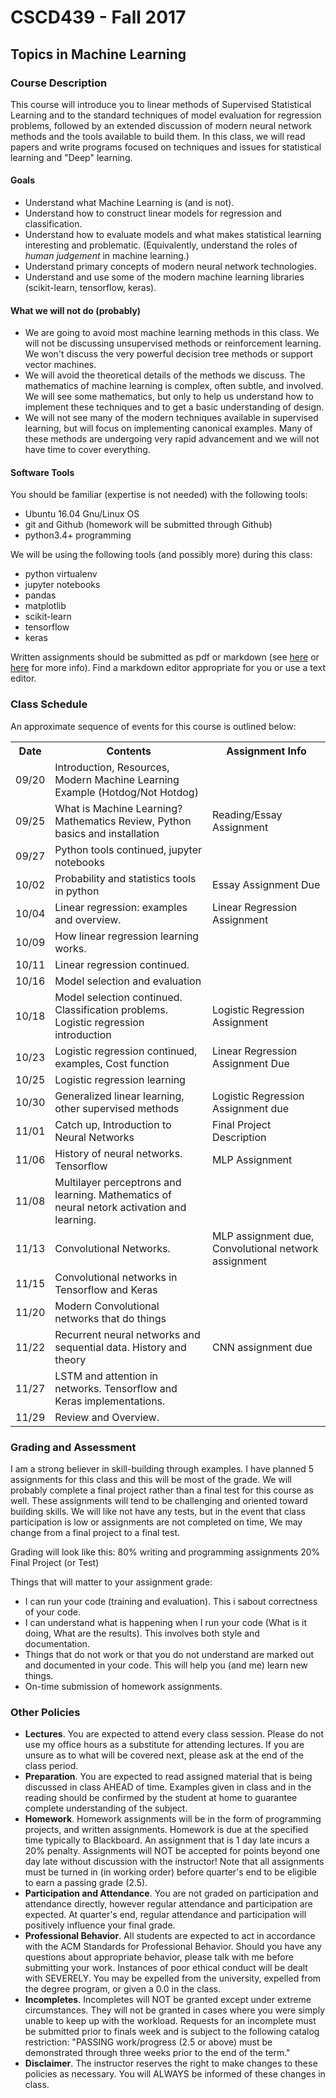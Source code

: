 # CSCD439 - Fall 2017
## Topics in Machine Learning

### Course Description

This course will introduce you to linear methods of Supervised Statistical Learning and to the standard techniques of model evaluation for regression problems, followed by an extended discussion of modern neural network methods and the tools available to build them.  In this class, we will read papers and write programs focused on techniques and issues for statistical learning and "Deep" learning.

#### Goals
* Understand what Machine Learning is (and is not).
* Understand how to construct linear models for regression and classification.
* Understand how to evaluate models and what makes statistical learning interesting and problematic. (Equivalently, understand the roles of *human judgement* in machine learning.)
* Understand primary concepts of modern neural network technologies.
* Understand and use some of the modern machine learning libraries (scikit-learn, tensorflow, keras).

#### What we will not do (probably)
* We are going to avoid most machine learning methods in this class.  We will not be discussing unsupervised methods or reinforcement learning.  We won't discuss the very powerful decision tree methods or support vector machines.  
* We will avoid the theoretical details of the methods we discuss.  The mathematics of machine learning is complex, often subtle, and involved.  We will see some mathematics, but only to help us understand how to implement these techniques and to get a basic understanding of design.
* We will not see many of the modern techniques available in supervised learning, but will focus on implementing canonical examples.  Many of these methods are undergoing very rapid advancement and we will not have time to cover everything.

#### Software Tools
You should be familiar (expertise is not needed) with the following tools:

* Ubuntu 16.04 Gnu/Linux OS
* git and Github (homework will be submitted through Github)
* python3.4+ programming 

We will be using the following tools (and possibly more) during this class:

* python virtualenv
* jupyter notebooks
* pandas
* matplotlib
* scikit-learn
* tensorflow
* keras

Written assignments should be submitted as pdf or markdown (see [here](https://github.com/adam-p/markdown-here/wiki/Markdown-Cheatsheet) or [here](https://daringfireball.net/projects/markdown/syntax) for more info).  Find a markdown editor appropriate for you or use a text editor.

### Class Schedule
An approximate sequence of events for this course is outlined below:

<table>
<tr><th>Date</th><th>Contents</th><th>Assignment Info</th></tr>
<tr><td>09/20</td><td>Introduction, Resources, Modern Machine Learning Example (Hotdog/Not Hotdog)</td><td></td></tr>
<tr><td>09/25</td><td>What is Machine Learning? Mathematics Review, Python basics and installation</td><td>Reading/Essay Assignment</td></tr>
<tr><td>09/27</td><td>Python tools continued, jupyter notebooks</td><td></td></tr>
<tr><td>10/02</td><td>Probability and statistics tools in python</td><td>Essay Assignment Due</td></tr>
<tr><td>10/04</td><td>Linear regression: examples and overview.</td><td>Linear Regression Assignment</td></tr>
<tr><td>10/09</td><td>How linear regression learning works.  </td><td></td></tr>
<tr><td>10/11</td><td>Linear regression continued.</td><td></td></tr>
<tr><td>10/16</td><td>Model selection and evaluation</td><td></td></tr>
<tr><td>10/18</td><td>Model selection continued.  Classification problems.  Logistic regression introduction</td><td>Logistic Regression Assignment</td></tr>
<tr><td>10/23</td><td>Logistic regression continued, examples, Cost function</td><td>Linear Regression Assignment Due</td></tr>
<tr><td>10/25</td><td>Logistic regression learning</td><td></td></tr>
<tr><td>10/30</td><td>Generalized linear learning, other supervised methods</td><td>Logistic Regression Assignment due</td></tr>
<tr><td>11/01</td><td>Catch up, Introduction to Neural Networks</td><td>Final Project Description</td></tr>
<tr><td>11/06</td><td>History of neural networks.  Tensorflow</td><td>MLP Assignment</td></tr>
<tr><td>11/08</td><td>Multilayer perceptrons and learning.  Mathematics of neural netork activation and learning.</td><td></td></tr>
<tr><td>11/13</td><td>Convolutional Networks.</td><td>MLP assignment due, Convolutional network assignment</td></tr>
<tr><td>11/15</td><td>Convolutional networks in Tensorflow and Keras</td><td></td></tr>
<tr><td>11/20</td><td>Modern Convolutional networks that do things</td><td></td></tr>
<tr><td>11/22</td><td>Recurrent neural networks and sequential data.  History and theory</td><td>CNN assignment due</td></tr>
<tr><td>11/27</td><td>LSTM and attention in networks.  Tensorflow and Keras implementations.</td><td></td></tr>
<tr><td>11/29</td><td>Review and Overview.</td><td></td></tr>

</table>


### Grading and Assessment
I am a strong believer in skill-building through examples.  I have planned 5 assignments for this class and this will be most of the grade.  We will probably complete a final project rather than a final test for this course as well.  These assignments will tend to be challenging and oriented toward building skills.  We will like not have any tests, but in the event that class participation is low or assignments are not completed on time, We may change from a final project to a final test.

Grading will look like this:
80% writing and programming assignments
20% Final Project (or Test)

Things that will matter to your assignment grade:

* I can run your code (training and evaluation).  This i sabout correctness of your code.
* I can understand what is happening when I run your code (What is it doing, What are the results).  This involves both style and documentation.
* Things that do not work or that you do not understand are marked out and documented in your code.  This will help you (and me) learn new things.
* On-time submission of homework assignments. 

### Other Policies
* **Lectures**. You are expected to attend every class session. Please do not use my office hours as a substitute for attending lectures. If you are unsure as to what will be covered next, please ask at the end of the class period.
* **Preparation**.  You are expected to read assigned material that is being discussed in class AHEAD of time.  Examples given in class and in the reading should be confirmed by the student at home to guarantee complete understanding of the subject.
* **Homework**. Homework assignments will be in the form of programming projects, and written assignments. Homework is due at the specified time typically to Blackboard. An assignment that is 1 day late incurs a 20% penalty.  Assignments will NOT be accepted for points beyond one day late without discussion with the instructor! Note that all assignments must be turned in (in working order) before quarter's end to be eligible to earn a passing grade (2.5).
* **Participation and Attendance**. You are not graded on participation and attendance directly, however regular attendance and participation are expected.  At quarter's end, regular attendance and participation will positively influence your final grade. 
* **Professional Behavior**. All students are expected to act in accordance with the ACM Standards for Professional Behavior. Should you have any questions about appropriate behavior, please talk with me before submitting your work.  Instances of poor ethical conduct will be dealt with SEVERELY.  You may be expelled from the university, expelled from the degree program, or given a 0.0 in the class.
* **Incompletes**. Incompletes will NOT be granted except under extreme circumstances. They will not be granted in cases where you were simply unable to keep up with the workload. Requests for an incomplete must be submitted prior to finals week and is subject to the following catalog restriction: "PASSING work/progress (2.5 or above) must be demonstrated through three weeks prior to the end of the term."
* **Disclaimer**. The instructor reserves the right to make changes to these policies as necessary.  You will ALWAYS be informed of these changes in class.

